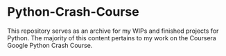 # Python-Crash-Course
This repository serves as an archive for my WIPs and finished projects for Python. The majority of this content pertains to my work on the Coursera Google Python Crash Course. 

